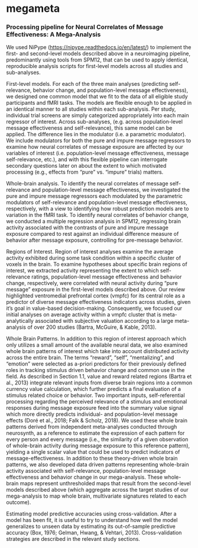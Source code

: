 # megameta

### Processing pipeline for Neural Correlates of Message Effectiveness: A Mega-Analysis


We used NiPype (https://nipype.readthedocs.io/en/latest/) to implement the first- and second-level models described above in a neuroimaging pipeline, predominantly using tools from SPM12, that can be used to apply identical, reproducible analysis scripts for first-level models across all studies and sub-analyses. 

First-level models. For each of the three main analyses (predicting self-relevance, behavior change, and population-level message effectiveness), we designed one common model that we fit to the data of all eligible study participants and fMRI tasks. The models  are flexible enough to be applied in an identical manner to all studies within each sub-analysis. Per study, individual trial screens  are simply categorized appropriately into each main regressor of interest. Across sub-analyses, (e.g. across population-level message effectiveness and self-relevance), this same model can be applied. The difference lies in the modulator (i.e. a parametric modulator). We include modulators for both the pure and impure message regressors to examine how neural correlates of message exposure are affected by our variables of interest (i.e. population-level message effectiveness, message self-relevance, etc.), and with this flexible pipeline can interrogate secondary questions later on about the extent to which motivated processing (e.g., effects from “pure” vs. “impure” trials) matters. 

Whole-brain analysis. To identify the neural correlates of message self-relevance and population-level message effectiveness, we investigated the pure and impure message regressors each modulated by the parametric modulators of self-relevance and population-level message effectiveness, respectively, with a view to identifying how robust prediction models are to variation in the fMRI task. To identify neural correlates of behavior change, we conducted a multiple regression analysis in SPM12, regressing brain activity associated with the contrasts of pure and impure message exposure compared to rest against an individual difference measure of behavior after message exposure, controlling for pre-message behavior. 

Regions of Interest. Region of interest analyses examine the average activity exhibited during some task condition within a specific cluster of voxels in the brain. To examine hypotheses about specific brain regions of interest, we extracted activity representing the extent to which self-relevance ratings, population-level message effectiveness and behavior change, respectively, were correlated with neural activity during “pure message” exposure in the first-level models described above. Our review highlighted ventromedial prefrontal cortex (vmpfc) for its central role as a predictor of diverse message effectiveness indicators across studies, given it’s goal in value-based decision-making. Consequently, we focused our initial analyses on average activity within a vmpfc cluster that is meta-analytically associated with subjective valuation according to a large meta-analysis of over 200 studies (Bartra, McGuire, & Kable, 2013). 

Whole Brain Patterns. In addition to this region of interest approach which only utilizes a small amount of the available neural data, we also examined whole brain patterns of interest which take into account distributed activity across the entire brain. The terms “reward”, “self”, “mentalizing”, and “emotion” were selected as a-priori predictors for their previously defined roles in tracking stimulus driven behavior change and common use in the field. As described in Section 1.1, value and reward related regions (Bartra et al., 2013) integrate relevant inputs from diverse brain regions into a common currency value calculation, which further predicts a final evaluation of a stimulus related choice or behavior. Two important inputs, self-referential processing regarding the perceived relevance of a stimulus and emotional responses during message exposure feed into the summary value signal which more directly predicts individual- and population-level message effects (Doré et al., 2018; Falk & Scholz, 2018). 
  We used these whole brain patterns derived from independent meta-analyses conducted through neurosynth, as a reference to estimate the expression of each pattern for every person and every message (i.e., the similarity of a given observation of whole-brain activity during message exposure to this reference pattern), yielding a single scalar value that could be used to predict indicators of message-effectiveness.
  In addition to these theory-driven whole brain patterns, we also developed data driven patterns representing whole-brain activity associated with self-relevance, population-level message effectiveness and behavior change in our mega-analysis. These whole-brain maps represent unthresholded maps that result from the second-level models described above (which aggregate across the target studies of our mega-analysis to map whole brain, multivariate signatures related to each outcome).

Estimating model predictive accuracies using cross-validation. After a model has been fit, it is useful to try to understand how well the model generalizes to unseen data by estimating its out-of-sample predictive accuracy (Box, 1976; Gelman, Hwang, & Vehtari, 2013). 
Cross-validation strategies are described in the relevant study sections.

